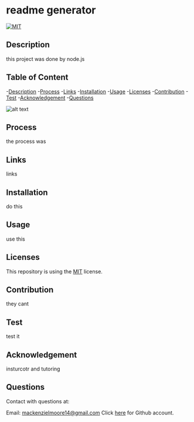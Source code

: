 # readme generator

  [![MIT](https://img.shields.io/badge/License-MIT-yellow.svg)](https://opensource.org/licenses/MIT)
  

  ## Description
  this project was done by node.js
  

  ## Table of Content
  -[Description](#Description)
  -[Process](#Process)
  -[Links](#Links)
  -[Installation](#Installation)
  -[Usage](#Usage)
  -[Licenses](#Licenses)
  -[Contribution](#Contribution)
  -[Test](#Test)
  -[Acknowledgement](#Acknowledgement)
  -[Questions](#Questions)
  

  ![alt text](assets/images/screenshot.png)


  ## Process
  the process was


  ## Links
  links


  ## Installation
  do this
  
  
  ## Usage
  use this
  
  
  ## Licenses
  This repository is using the [MIT](https://opensource.org/licenses/MIT) license.
  
  
  ## Contribution
  they cant
  
  
  ## Test
  test it


  ## Acknowledgement
  insturcotr and tutoring
  
  
  ## Questions
  Contact with questions at:
  
  Email: mackenzielmoore14@gmail.com
  Click [here](https://github.com/mackemo) for Github account.
